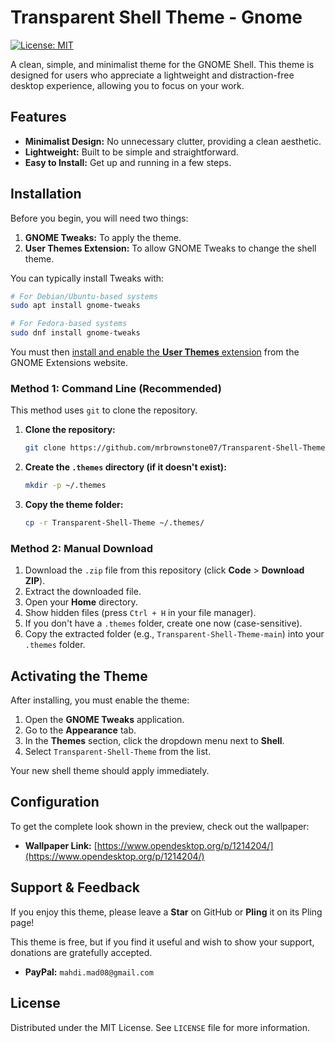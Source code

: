 # Transparent Shell Theme - Gnome

[![License: MIT](https://img.shields.io/badge/License-MIT-blue.svg)](https://opensource.org/licenses/MIT)

A clean, simple, and minimalist theme for the GNOME Shell. This theme is designed for users who appreciate a lightweight and distraction-free desktop experience, allowing you to focus on your work.

## Features

* **Minimalist Design:** No unnecessary clutter, providing a clean aesthetic.
* **Lightweight:** Built to be simple and straightforward.
* **Easy to Install:** Get up and running in a few steps.

## Installation

Before you begin, you will need two things:
1.  **GNOME Tweaks:** To apply the theme.
2.  **User Themes Extension:** To allow GNOME Tweaks to change the shell theme.

You can typically install Tweaks with:
```bash
# For Debian/Ubuntu-based systems
sudo apt install gnome-tweaks

# For Fedora-based systems
sudo dnf install gnome-tweaks
````

You must then [install and enable the **User Themes** extension](https://extensions.gnome.org/extension/19/user-themes/) from the GNOME Extensions website.

### Method 1: Command Line (Recommended)

This method uses `git` to clone the repository.

1.  **Clone the repository:**

    ```bash
    git clone https://github.com/mrbrownstone07/Transparent-Shell-Theme.git
    ```

2.  **Create the `.themes` directory (if it doesn't exist):**

    ```bash
    mkdir -p ~/.themes
    ```

3.  **Copy the theme folder:**

    ```bash
    cp -r Transparent-Shell-Theme ~/.themes/
    ```

### Method 2: Manual Download

1.  Download the `.zip` file from this repository (click **Code** \> **Download ZIP**).
2.  Extract the downloaded file.
3.  Open your **Home** directory.
4.  Show hidden files (press `Ctrl + H` in your file manager).
5.  If you don't have a `.themes` folder, create one now (case-sensitive).
6.  Copy the extracted folder (e.g., `Transparent-Shell-Theme-main`) into your `.themes` folder.

## Activating the Theme

After installing, you must enable the theme:

1.  Open the **GNOME Tweaks** application.
2.  Go to the **Appearance** tab.
3.  In the **Themes** section, click the dropdown menu next to **Shell**.
4.  Select `Transparent-Shell-Theme` from the list.

Your new shell theme should apply immediately.


## Configuration

To get the complete look shown in the preview, check out the wallpaper:

  * **Wallpaper Link:** [https://www.opendesktop.org/p/1214204/](https://www.opendesktop.org/p/1214204/)


## Support & Feedback

If you enjoy this theme, please leave a **Star** on GitHub or **Pling** it on its Pling page\!

This theme is free, but if you find it useful and wish to show your support, donations are gratefully accepted.

  * **PayPal:** `mahdi.mad08@gmail.com`


## License

Distributed under the MIT License. See `LICENSE` file for more information.

